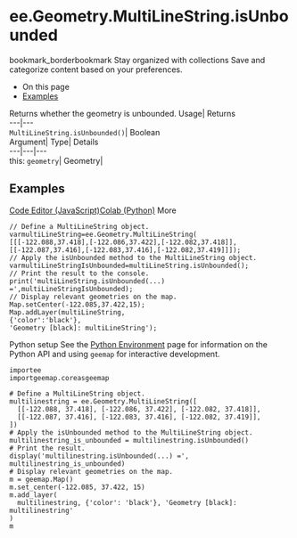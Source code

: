  
#  ee.Geometry.MultiLineString.isUnbounded 
bookmark_borderbookmark Stay organized with collections  Save and categorize content based on your preferences.
  * On this page
  * [Examples](https://developers.google.com/earth-engine/apidocs/ee-geometry-multilinestring-isunbounded#examples)


Returns whether the geometry is unbounded. 
Usage| Returns  
---|---  
`MultiLineString.isUnbounded()`| Boolean  
Argument| Type| Details  
---|---|---  
this: `geometry`| Geometry|   
## Examples
[Code Editor (JavaScript)](https://developers.google.com/earth-engine/apidocs/ee-geometry-multilinestring-isunbounded#code-editor-javascript-sample)[Colab (Python)](https://developers.google.com/earth-engine/apidocs/ee-geometry-multilinestring-isunbounded#colab-python-sample) More
```
// Define a MultiLineString object.
varmultiLineString=ee.Geometry.MultiLineString(
[[[-122.088,37.418],[-122.086,37.422],[-122.082,37.418]],
[[-122.087,37.416],[-122.083,37.416],[-122.082,37.419]]]);
// Apply the isUnbounded method to the MultiLineString object.
varmultiLineStringIsUnbounded=multiLineString.isUnbounded();
// Print the result to the console.
print('multiLineString.isUnbounded(...) =',multiLineStringIsUnbounded);
// Display relevant geometries on the map.
Map.setCenter(-122.085,37.422,15);
Map.addLayer(multiLineString,
{'color':'black'},
'Geometry [black]: multiLineString');
```
Python setup
See the [ Python Environment](https://developers.google.com/earth-engine/guides/python_install) page for information on the Python API and using `geemap` for interactive development.
```
importee
importgeemap.coreasgeemap
```
```
# Define a MultiLineString object.
multilinestring = ee.Geometry.MultiLineString([
  [[-122.088, 37.418], [-122.086, 37.422], [-122.082, 37.418]],
  [[-122.087, 37.416], [-122.083, 37.416], [-122.082, 37.419]],
])
# Apply the isUnbounded method to the MultiLineString object.
multilinestring_is_unbounded = multilinestring.isUnbounded()
# Print the result.
display('multilinestring.isUnbounded(...) =', multilinestring_is_unbounded)
# Display relevant geometries on the map.
m = geemap.Map()
m.set_center(-122.085, 37.422, 15)
m.add_layer(
  multilinestring, {'color': 'black'}, 'Geometry [black]: multilinestring'
)
m
```

